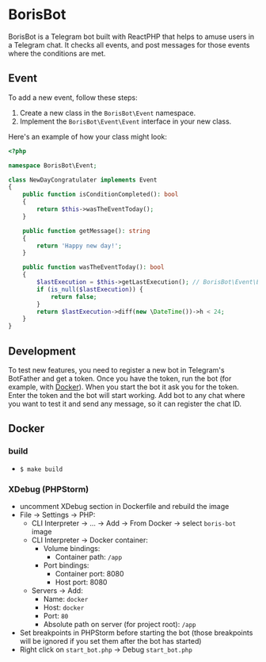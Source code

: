 # BorisBot
BorisBot is a Telegram bot built with ReactPHP that helps to amuse
users in a Telegram chat. It checks all events, and post
messages for those events where the conditions are met.
## Event
To add a new event, follow these steps:
1. Create a new class in the `BorisBot\Event` namespace.
2. Implement the `BorisBot\Event\Event` interface in your new class.

Here's an example of how your class might look:

```php
<?php

namespace BorisBot\Event;

class NewDayCongratulater implements Event
{
    public function isConditionCompleted(): bool
    {
        return $this->wasTheEventToday();
    }

    public function getMessage(): string
    {
        return 'Happy new day!';
    }

    public function wasTheEventToday(): bool
    {
        $lastExecution = $this->getLastExecution(); // BorisBot\Event\Event::getLastExecution()
        if (is_null($lastExecution)) {
            return false;
        }
        return $lastExecution->diff(new \DateTime())->h < 24;
    }
}
```
## Development
To test new features, you need to register a new bot in Telegram's BotFather
and get a token. Once you have the token, run the bot 
(for example, with [Docker](#docker)). When you start the bot it ask you for the
token. Enter the token and the bot will start working. Add bot to any chat where
you want to test it and send any message, so it can register the chat ID.
## Docker
### build
- `$ make build`
### XDebug (PHPStorm)
- uncomment XDebug section in Dockerfile and rebuild the image
- File -> Settings -> PHP:
    - CLI Interpreter -> ... -> Add -> From Docker -> select `boris-bot` image
    - CLI Interpreter -> Docker container:
        - Volume bindings:
            - Container path: `/app`
        - Port bindings:
            - Container port: 8080
            - Host port: 8080
    - Servers -> Add:
        - Name: `docker`
        - Host: `docker`
        - Port: `80`
        - Absolute path on server (for project root): `/app`
- Set breakpoints in PHPStorm before starting the bot (those breakpoints will be
  ignored if you set them after the bot has started)
- Right click on `start_bot.php` -> Debug `start_bot.php` 

